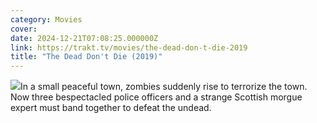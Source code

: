```yaml
---
category: Movies
cover: 
date: 2024-12-21T07:08:25.000000Z
link: https://trakt.tv/movies/the-dead-don-t-die-2019
title: "The Dead Don't Die (2019)"
---
```


![](https://walter-r2.trakt.tv/images/movies/000/387/368/fanarts/thumb/3e63484d3d.jpg)In a small peaceful town, zombies suddenly rise to terrorize the town. Now three bespectacled police officers and a strange Scottish morgue expert must band together to defeat the undead.